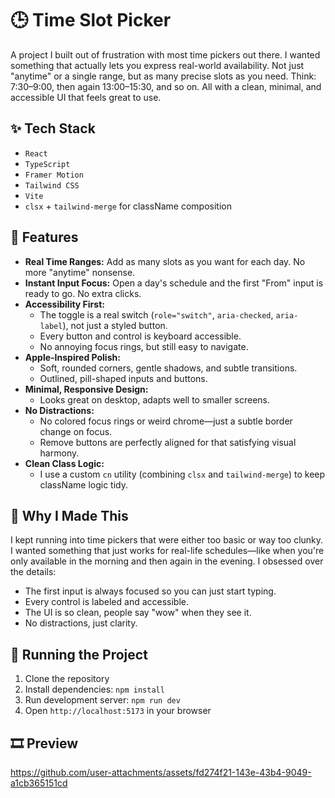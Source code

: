 # 🕒 Time Slot Picker

A project I built out of frustration with most time pickers out there. I wanted something that actually lets you express real-world availability. Not just "anytime" or a single range, but as many precise slots as you need. Think: 7:30–9:00, then again 13:00–15:30, and so on. All with a clean, minimal, and accessible UI that feels great to use.

## ✨ Tech Stack

- `React`
- `TypeScript`
- `Framer Motion`
- `Tailwind CSS`
- `Vite`
- `clsx` + `tailwind-merge` for className composition

## 🚀 Features

- **Real Time Ranges:** Add as many slots as you want for each day. No more "anytime" nonsense.
- **Instant Input Focus:** Open a day's schedule and the first "From" input is ready to go. No extra clicks.
- **Accessibility First:**
  - The toggle is a real switch (`role="switch"`, `aria-checked`, `aria-label`), not just a styled button.
  - Every button and control is keyboard accessible.
  - No annoying focus rings, but still easy to navigate.
- **Apple-Inspired Polish:**
  - Soft, rounded corners, gentle shadows, and subtle transitions.
  - Outlined, pill-shaped inputs and buttons.
- **Minimal, Responsive Design:**
  - Looks great on desktop, adapts well to smaller screens.
- **No Distractions:**
  - No colored focus rings or weird chrome—just a subtle border change on focus.
  - Remove buttons are perfectly aligned for that satisfying visual harmony.
- **Clean Class Logic:**
  - I use a custom `cn` utility (combining `clsx` and `tailwind-merge`) to keep className logic tidy.

## 💭 Why I Made This

I kept running into time pickers that were either too basic or way too clunky. I wanted something that just works for real-life schedules—like when you're only available in the morning and then again in the evening. I obsessed over the details:

- The first input is always focused so you can just start typing.
- Every control is labeled and accessible.
- The UI is so clean, people say "wow" when they see it.
- No distractions, just clarity.

## 🚦 Running the Project

1. Clone the repository
2. Install dependencies: `npm install`
3. Run development server: `npm run dev`
4. Open `http://localhost:5173` in your browser

## 🎞️ Preview


https://github.com/user-attachments/assets/fd274f21-143e-43b4-9049-a1cb365151cd


